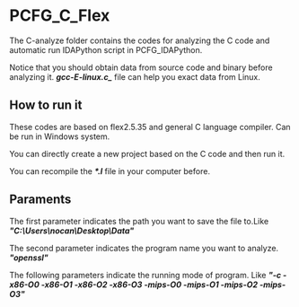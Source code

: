 # PCFG_C_Flex
The C-analyze folder contains the codes for analyzing the C code and automatic run IDAPython script in PCFG_IDAPython.

Notice that you should obtain data from source code and binary before analyzing it.
***gcc-E-linux.c_*** file can help you exact data from Linux.

## How to run it
These codes are based on flex2.5.35 and general C language compiler. Can be run in Windows system.

You can directly create a new project based on the C code and then run it.

You can recompile the ***\*.l*** file in your computer before. 

## Paraments
The first parameter indicates the path you want to save the file to.Like ***"C:\Users\nocan\Desktop\Data\"***

The second parameter indicates the program name you want to analyze. ***"openssl"***

The following parameters indicate the running mode of program. Like ***"-c -x86-O0 -x86-O1 -x86-O2 -x86-O3 -mips-O0 -mips-O1 -mips-O2 -mips-O3"***

